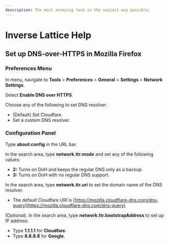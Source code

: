 ```yaml
---
description: The most annoying task in the easiest way possible.
---
```


# Inverse Lattice Help

## Set up DNS-over-HTTPS in Mozilla Firefox

### Preferences Menu

 In menu, navigate to **Tools** &gt; **Preferences** &gt; **General** &gt; **Settings** &gt; **Network Settings.**

 Select **Enable DNS over HTTPS**.

Choose any of the following to set DNS resolver:

* \(Default\) Set Cloudfare.
* Set a custom DNS resolver.

### **Configuration Panel**

 Type **about:config** in the URL bar.

 In the search area, type **network.ttr.mode** and set any of the following values:

*  **2:**  Turns on DoH and keeps the regular DNS only as a backup.
*  **3:** Turns on DoH with no regular DNS support.

 In the search area, type **network.ttr.uri** to set the domain name of the DNS resolver.

*  The default Cloudfare URI is [https://mozilla.cloudflare-dns.com/dns-query](https://mozilla.cloudflare-dns.com/dns-query)

 \(Optional\). In the search area, type **network.ttr.bootstrapAddress** to set up IP address.

*  Type **1.1.1.1** for **Cloudfare**.
*  Type **8.8.8.8** for **Google**.


